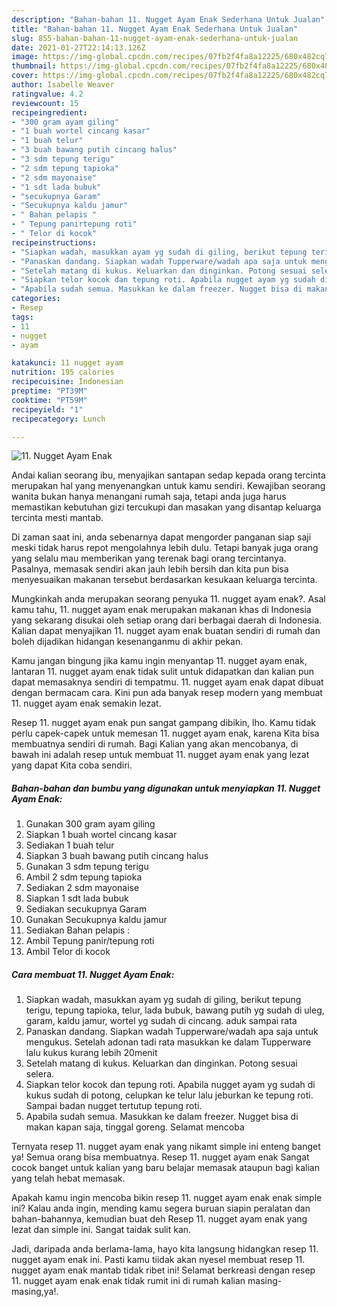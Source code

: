 ```yaml
---
description: "Bahan-bahan 11. Nugget Ayam Enak Sederhana Untuk Jualan"
title: "Bahan-bahan 11. Nugget Ayam Enak Sederhana Untuk Jualan"
slug: 855-bahan-bahan-11-nugget-ayam-enak-sederhana-untuk-jualan
date: 2021-01-27T22:14:13.126Z
image: https://img-global.cpcdn.com/recipes/07fb2f4fa8a12225/680x482cq70/11-nugget-ayam-enak-foto-resep-utama.jpg
thumbnail: https://img-global.cpcdn.com/recipes/07fb2f4fa8a12225/680x482cq70/11-nugget-ayam-enak-foto-resep-utama.jpg
cover: https://img-global.cpcdn.com/recipes/07fb2f4fa8a12225/680x482cq70/11-nugget-ayam-enak-foto-resep-utama.jpg
author: Isabelle Weaver
ratingvalue: 4.2
reviewcount: 15
recipeingredient:
- "300 gram ayam giling"
- "1 buah wortel cincang kasar"
- "1 buah telur"
- "3 buah bawang putih cincang halus"
- "3 sdm tepung terigu"
- "2 sdm tepung tapioka"
- "2 sdm mayonaise"
- "1 sdt lada bubuk"
- "secukupnya Garam"
- "Secukupnya kaldu jamur"
- " Bahan pelapis "
- " Tepung panirtepung roti"
- " Telor di kocok"
recipeinstructions:
- "Siapkan wadah, masukkan ayam yg sudah di giling, berikut tepung terigu, tepung tapioka, telur, lada bubuk, bawang putih yg sudah di uleg, garam, kaldu jamur, wortel yg sudah di cincang. aduk sampai rata"
- "Panaskan dandang. Siapkan wadah Tupperware/wadah apa saja untuk mengukus. Setelah adonan tadi rata masukkan ke dalam Tupperware lalu kukus kurang lebih 20menit"
- "Setelah matang di kukus. Keluarkan dan dinginkan. Potong sesuai selera."
- "Siapkan telor kocok dan tepung roti. Apabila nugget ayam yg sudah di kukus sudah di potong, celupkan ke telur lalu jeburkan ke tepung roti. Sampai badan nugget tertutup tepung roti."
- "Apabila sudah semua. Masukkan ke dalam freezer. Nugget bisa di makan kapan saja, tinggal goreng. Selamat mencoba"
categories:
- Resep
tags:
- 11
- nugget
- ayam

katakunci: 11 nugget ayam 
nutrition: 195 calories
recipecuisine: Indonesian
preptime: "PT39M"
cooktime: "PT59M"
recipeyield: "1"
recipecategory: Lunch

---
```



![11. Nugget Ayam Enak](https://img-global.cpcdn.com/recipes/07fb2f4fa8a12225/680x482cq70/11-nugget-ayam-enak-foto-resep-utama.jpg)

Andai kalian seorang ibu, menyajikan santapan sedap kepada orang tercinta merupakan hal yang menyenangkan untuk kamu sendiri. Kewajiban seorang  wanita bukan hanya menangani rumah saja, tetapi anda juga harus memastikan kebutuhan gizi tercukupi dan masakan yang disantap keluarga tercinta mesti mantab.

Di zaman  saat ini, anda sebenarnya dapat mengorder panganan siap saji meski tidak harus repot mengolahnya lebih dulu. Tetapi banyak juga orang yang selalu mau memberikan yang terenak bagi orang tercintanya. Pasalnya, memasak sendiri akan jauh lebih bersih dan kita pun bisa menyesuaikan makanan tersebut berdasarkan kesukaan keluarga tercinta. 



Mungkinkah anda merupakan seorang penyuka 11. nugget ayam enak?. Asal kamu tahu, 11. nugget ayam enak merupakan makanan khas di Indonesia yang sekarang disukai oleh setiap orang dari berbagai daerah di Indonesia. Kalian dapat menyajikan 11. nugget ayam enak buatan sendiri di rumah dan boleh dijadikan hidangan kesenanganmu di akhir pekan.

Kamu jangan bingung jika kamu ingin menyantap 11. nugget ayam enak, lantaran 11. nugget ayam enak tidak sulit untuk didapatkan dan kalian pun dapat memasaknya sendiri di tempatmu. 11. nugget ayam enak dapat dibuat dengan bermacam cara. Kini pun ada banyak resep modern yang membuat 11. nugget ayam enak semakin lezat.

Resep 11. nugget ayam enak pun sangat gampang dibikin, lho. Kamu tidak perlu capek-capek untuk memesan 11. nugget ayam enak, karena Kita bisa membuatnya sendiri di rumah. Bagi Kalian yang akan mencobanya, di bawah ini adalah resep untuk membuat 11. nugget ayam enak yang lezat yang dapat Kita coba sendiri.

<!--inarticleads1-->

##### Bahan-bahan dan bumbu yang digunakan untuk menyiapkan 11. Nugget Ayam Enak:

1. Gunakan 300 gram ayam giling
1. Siapkan 1 buah wortel cincang kasar
1. Sediakan 1 buah telur
1. Siapkan 3 buah bawang putih cincang halus
1. Gunakan 3 sdm tepung terigu
1. Ambil 2 sdm tepung tapioka
1. Sediakan 2 sdm mayonaise
1. Siapkan 1 sdt lada bubuk
1. Sediakan secukupnya Garam
1. Gunakan Secukupnya kaldu jamur
1. Sediakan  Bahan pelapis :
1. Ambil  Tepung panir/tepung roti
1. Ambil  Telor di kocok




<!--inarticleads2-->

##### Cara membuat 11. Nugget Ayam Enak:

1. Siapkan wadah, masukkan ayam yg sudah di giling, berikut tepung terigu, tepung tapioka, telur, lada bubuk, bawang putih yg sudah di uleg, garam, kaldu jamur, wortel yg sudah di cincang. aduk sampai rata
1. Panaskan dandang. Siapkan wadah Tupperware/wadah apa saja untuk mengukus. Setelah adonan tadi rata masukkan ke dalam Tupperware lalu kukus kurang lebih 20menit
1. Setelah matang di kukus. Keluarkan dan dinginkan. Potong sesuai selera.
1. Siapkan telor kocok dan tepung roti. Apabila nugget ayam yg sudah di kukus sudah di potong, celupkan ke telur lalu jeburkan ke tepung roti. Sampai badan nugget tertutup tepung roti.
1. Apabila sudah semua. Masukkan ke dalam freezer. Nugget bisa di makan kapan saja, tinggal goreng. Selamat mencoba




Ternyata resep 11. nugget ayam enak yang nikamt simple ini enteng banget ya! Semua orang bisa membuatnya. Resep 11. nugget ayam enak Sangat cocok banget untuk kalian yang baru belajar memasak ataupun bagi kalian yang telah hebat memasak.

Apakah kamu ingin mencoba bikin resep 11. nugget ayam enak enak simple ini? Kalau anda ingin, mending kamu segera buruan siapin peralatan dan bahan-bahannya, kemudian buat deh Resep 11. nugget ayam enak yang lezat dan simple ini. Sangat taidak sulit kan. 

Jadi, daripada anda berlama-lama, hayo kita langsung hidangkan resep 11. nugget ayam enak ini. Pasti kamu tiidak akan nyesel membuat resep 11. nugget ayam enak mantab tidak ribet ini! Selamat berkreasi dengan resep 11. nugget ayam enak enak tidak rumit ini di rumah kalian masing-masing,ya!.

